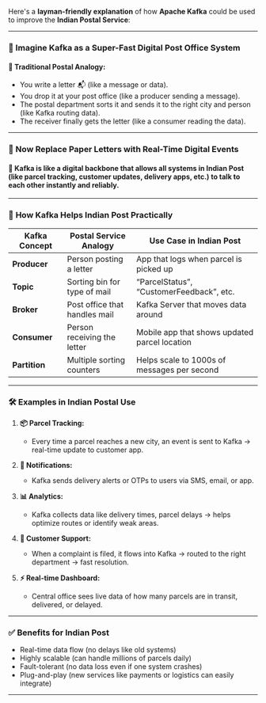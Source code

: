  Here's a **layman-friendly explanation** of how **Apache Kafka** could be used to improve the **Indian Postal Service**:

---

### 📮 Imagine Kafka as a Super-Fast Digital Post Office System

#### 🧵 **Traditional Postal Analogy:**

- You write a letter 📬 (like a message or data).
- You drop it at your post office (like a producer sending a message).
- The postal department sorts it and sends it to the right city and person (like Kafka routing data).
- The receiver finally gets the letter (like a consumer reading the data).

---

### 🔁 Now Replace Paper Letters with Real-Time Digital Events

#### 🧠 Kafka is like a **digital backbone** that allows all systems in Indian Post (like parcel tracking, customer updates, delivery apps, etc.) to **talk to each other instantly and reliably**.

---

### 🔧 **How Kafka Helps Indian Post Practically**

| Kafka Concept | Postal Service Analogy | Use Case in Indian Post |
|---------------|-------------------------|---------------------------|
| **Producer** | Person posting a letter | App that logs when parcel is picked up |
| **Topic** | Sorting bin for type of mail | “ParcelStatus”, “CustomerFeedback”, etc. |
| **Broker** | Post office that handles mail | Kafka Server that moves data around |
| **Consumer** | Person receiving the letter | Mobile app that shows updated parcel location |
| **Partition** | Multiple sorting counters | Helps scale to 1000s of messages per second |

---

### 🛠️ **Examples in Indian Postal Use**

1. **📦 Parcel Tracking:**
   - Every time a parcel reaches a new city, an event is sent to Kafka → real-time update to customer app.

2. **📲 Notifications:**
   - Kafka sends delivery alerts or OTPs to users via SMS, email, or app.

3. **📊 Analytics:**
   - Kafka collects data like delivery times, parcel delays → helps optimize routes or identify weak areas.

4. **💬 Customer Support:**
   - When a complaint is filed, it flows into Kafka → routed to the right department → fast resolution.

5. **⚡ Real-time Dashboard:**
   - Central office sees live data of how many parcels are in transit, delivered, or delayed.

---

### ✅ Benefits for Indian Post

- Real-time data flow (no delays like old systems)
- Highly scalable (can handle millions of parcels daily)
- Fault-tolerant (no data loss even if one system crashes)
- Plug-and-play (new services like payments or logistics can easily integrate)

---

